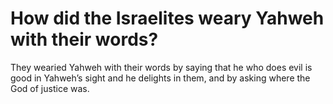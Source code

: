 # How did the Israelites weary Yahweh with their words?

They wearied Yahweh with their words by saying that he who does evil is good in Yahweh’s sight and he delights in them, and by asking where the God of justice was.
